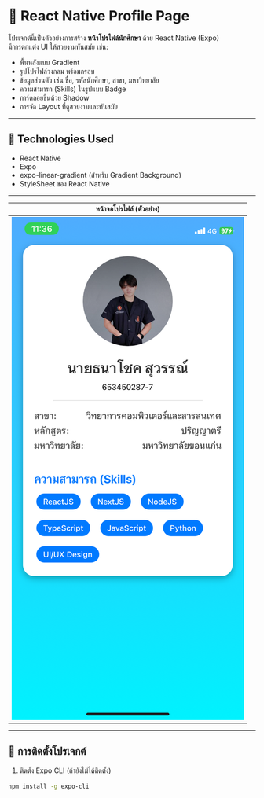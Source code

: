 # 🎨 React Native Profile Page

โปรเจกต์นี้เป็นตัวอย่างการสร้าง **หน้าโปรไฟล์นักศึกษา** ด้วย React Native (Expo)  
มีการตกแต่ง UI ให้สวยงามทันสมัย เช่น:
- พื้นหลังแบบ Gradient
- รูปโปรไฟล์วงกลม พร้อมกรอบ
- ข้อมูลส่วนตัว เช่น ชื่อ, รหัสนักศึกษา, สาขา, มหาวิทยาลัย
- ความสามารถ (Skills) ในรูปแบบ Badge
- การ์ดลอยขึ้นด้วย Shadow
- การจัด Layout ที่ดูสวยงามและทันสมัย

---

## 🔧 Technologies Used

- React Native
- Expo
- expo-linear-gradient (สำหรับ Gradient Background)
- StyleSheet ของ React Native

---
| หน้าจอโปรไฟล์ (ตัวอย่าง) |
|---------------------------|
| ![Profile Screen](./image/profile.PNG) |

---
## 🚀 การติดตั้งโปรเจกต์

1. ติดตั้ง Expo CLI (ถ้ายังไม่ได้ติดตั้ง)

```bash
npm install -g expo-cli
